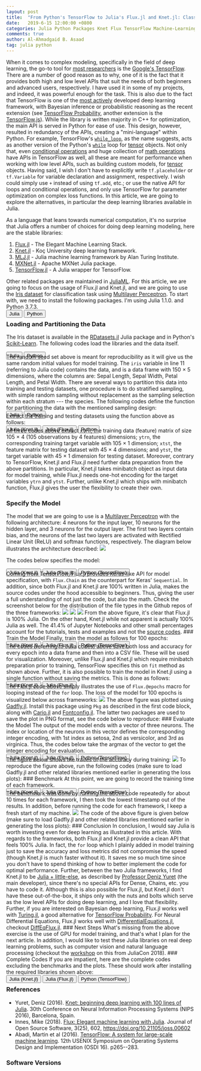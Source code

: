 ```yaml
---
layout: post
title:  "From Python's TensorFlow to Julia's Flux.jl and Knet.jl: Classification of Iris Species using Multilayer Perceptron"
date:   2019-6-15 12:00:00 +0800
categories: Julia Python Packages Knet Flux TensorFlow Machine-Learning Deep-Learning
comments: true
author: Al-Ahmadgaid B. Asaad
tag: julia python
---
```

When it comes to complex modeling, specifically in the field of deep learning, the go-to tool for <a href="https://towardsdatascience.com/which-deep-learning-framework-is-growing-fastest-3f77f14aa318">most researchers</a> is the <a href="https://www.tensorflow.org/">Google's TensorFlow</a>. There are a number of good reason as to why, one of it is the fact that it provides both high and low level APIs that suit the needs of both beginners and advanced users, respectively. I have used it in some of my projects, and indeed, it was powerful enough for the task. This is also due to the fact that TensorFlow is one of the <a href="https://github.com/tensorflow/tensorflow/graphs/contributors">most actively</a> developed deep learning framework, with Bayesian inference or probabilistic reasoning as the recent extension (see <a href="https://www.tensorflow.org/probability/">TensorFlow Probability</a>, another extension is the <a href="https://www.tensorflow.org/js">TensorFlow.js</a>). While the library is written majority in C++ for optimization, the main API is served in Python for ease of use. This design, however, resulted in redundancy of the APIs, creating a "mini-language" within Python. For example, TensorFlow's <a href="https://www.tensorflow.org/api_docs/python/tf/while_loop"><code>while_loop</code></a>, as the name suggests, acts as another version of the Python's <a href="https://www.w3schools.com/python/python_while_loops.asp"><code>while</code></a> loop for <a href="https://www.tensorflow.org/guide/tensors">tensor</a> objects. Not only that, even <a href="https://www.tensorflow.org/api_docs/python/tf/cond">conditional operations</a> and huge collection of <a href="https://www.tensorflow.org/api_docs/python/tf/math/add">math operations</a> have APIs in TensorFlow as well, all these are meant for performance when working with low level APIs, such as building custom models, for <a href="https://www.tensorflow.org/guide/tensors">tensor</a> objects. Having said, I wish I don't have to explicitly write <code>tf.placeholder</code> or <code>tf.Variable</code> for variable declaration and assignment, respectively. I wish could simply use <code>+</code> instead of using <code>tf.add</code>, etc.; or use the native API for loops and conditional operations, and only use TensorFlow for parameter optimization on complex loss functions. In this article, we are going to explore the alternatives, in particular the deep learning libraries available in Julia.

As a language that leans towards numerical computation, it's no surprise that Julia offers a number of choices for doing deep learning modeling, here are the stable libraries:
<ol>
  <li>
    <a href="https://github.com/FluxML/Flux.jl">Flux.jl</a> - The Elegant Machine Learning Stack.
  </li>
  <li>
    <a href="https://github.com/denizyuret/Knet.jl">Knet.jl</a> - Koç University deep learning framework.
  </li>
  <li>
    <a href="https://github.com/alan-turing-institute/MLJ.jl">MLJ.jl</a> - Julia machine learning framework by Alan Turing Institute.
  </li>
  <li>
    <a href="https://github.com/apache/incubator-mxnet/tree/master/julia#mxnet">MXNet.jl</a> - Apache MXNet Julia package.
  </li>
  <li>
    <a href="https://github.com/malmaud/TensorFlow.jl">TensorFlow.jl</a> - A Julia wrapper for TensorFlow.
  </li>
</ol>
Other related packages are maintained in <a href="https://github.com/JuliaML">JuliaML</a>. For this article, we are going to focus on the usage of
Flux.jl and Knet.jl, and we are going to use the <a href="https://en.wikipedia.org/wiki/Iris_flower_data_set">Iris dataset</a> for classification task using <a href="https://en.wikipedia.org/wiki/Multilayer_perceptron">Multilayer Perceptron</a>. To start with, we need to install the following packages. I'm using Julia 1.1.0. and Python 3.7.3.
<div class="tab" style="margin-bottom: -16px;">
  <button class="tablinks" onclick="openCity(event, 'julia-060319-1', 'tabcontent-1')">Julia</button>
  <button class="tablinks" onclick="openCity(event, 'python-060319-1', 'tabcontent-1')">Python</button>
</div>

<div id="julia-060319-1" class="tabcontent-1 first">
  <script src="https://gist.github.com/alstat/0f696956e8856bbd40c4364c8bd526b8.js"></script>
</div>

<div id="python-060319-1" class="tabcontent-1" style="display: none;">
  <script src="https://gist.github.com/alstat/980a3dd113dea6774a8ff9c9d4b65f2b.js"></script>
</div>

### Loading and Partitioning the Data
The Iris dataset is available in the <a href="https://github.com/JuliaStats/RDatasets.jl">RDatasets.jl</a> Julia package and in Python's <a href="https://scikit-learn.org/">Scikit-Learn</a>. The following codes load the libraries and the data itself.
<div class="tab" style="margin-bottom: -16px;">
  <button class="tablinks" onclick="openCity(event, 'julia-060319-2', 'tabcontent-2')">Julia</button>
  <button class="tablinks" onclick="openCity(event, 'python-060319-2', 'tabcontent-2')">Python</button>
</div>

<div id="julia-060319-2" class="tabcontent-2 first">
  <script src="https://gist.github.com/alstat/3d7e763b9869d63883df89fb5ff0bf47.js"></script>
</div>

<div id="python-060319-2" class="tabcontent-2" style="display: none;">
  <script src="https://gist.github.com/alstat/9e763b0ddbe0e010da6191322b79a394.js"></script>
</div>
The random seed set above is meant for reproducibility as it will give us the same random initial values for model training. The <code>iris</code> variable in line 11 (referring to Julia code) contains the data, and is a data frame with 150 × 5 dimensions, where the columns are: Sepal Length, Sepal Width, Petal Length, and Petal Width. There are several ways to partition this data into training and testing datasets, one procedure is to do stratified sampling, with simple random sampling without replacement as the sampling selection within each stratum --- the species. The following codes define the function for partitioning the data with the mentioned sampling design:
<div class="tab" style="margin-bottom: -16px;">
  <button class="tablinks" onclick="openCity(event, 'julia-060319-3', 'tabcontent-3')">Julia</button>
  <button class="tablinks" onclick="openCity(event, 'python-060319-3', 'tabcontent-3')">Python</button>
</div>

<div id="julia-060319-3" class="tabcontent-3 first">
  <script src="https://gist.github.com/alstat/f1441c844ef4a5f465b00f60aa11ec85.js"></script>
</div>

<div id="python-060319-3" class="tabcontent-3" style="display: none;">
  <script src="https://gist.github.com/alstat/ef9c6e6fdd78dd4931458e1c7a644644.js"></script>
</div>
Extract the training and testing datasets using the function above as follows:
<div class="tab" style="margin-bottom: -16px;">
  <button class="tablinks" onclick="openCity(event, 'julia-knet-060319-4', 'tabcontent-4')">Julia (Knet.jl)</button>
  <button class="tablinks" onclick="openCity(event, 'julia-flux-060319-4', 'tabcontent-4')">Julia (Flux.jl)</button>
  <button class="tablinks" onclick="openCity(event, 'python-060319-4', 'tabcontent-4')">Python</button>
</div>

<div id="julia-knet-060319-4" class="tabcontent-4 first">
  <script src="https://gist.github.com/alstat/b49d14f563a43b2e2d25b1b70860539c.js"></script>
</div>

<div id="julia-flux-060319-4" class="tabcontent-4 first" style="display: none;">
  <script src="https://gist.github.com/alstat/54a248104146c7e94340510b0a1c26eb.js"></script>
</div>

<div id="python-060319-4" class="tabcontent-4" style="display: none;">
  <script src="https://gist.github.com/alstat/9c5c3549794b0918172205235137ad25.js"></script>
</div>
All three codes above extract <code>xtrn</code>, the training data (feature) matrix of size 105 × 4 (105 observations by 4 features) dimensions; <code>ytrn</code>, the corresponding training target variable with 105 × 1 dimension; <code>xtst</code>, the feature matrix for testing dataset with 45 × 4 dimensions; and <code>ytst</code>, the target variable with 45 × 1 dimension for testing dataset. Moreover, contrary to TensorFlow, Knet.jl and Flux.jl need further data preparation from the above partitions. In particular, Knet.jl takes minibatch object as input data for model training, while Flux.jl needs one-hot encoding for the target variables <code>ytrn</code> and <code>ytst</code>. Further, unlike Knet.jl which ships with minibatch function, Flux.jl gives the user the flexibility to create their own.

### Specify the Model
The model that we are going to use is a <a href="https://en.wikipedia.org/wiki/Multilayer_perceptron">Multilayer Perceptron</a> with the following architecture: 4 neurons for the input layer, 10 neurons for the hidden layer, and 3 neurons for the output layer.  The first two layers contain bias, and the neurons of the last two layers are activated with Rectified Linear Unit (ReLU) and softmax functions, respectively.  The diagram below illustrates the architecture described:
<img src="http://drive.google.com/uc?export=view&id=1oYnD8KZ1NQqbJccw8NYugj0kqihQZBJX">
<!-- https://drive.google.com/file/d/1jqASeBjmbSImp5hEoEZxHMizKUkSLyC8/view?usp=sharing -->
The codes below specifies the model:
<div class="tab" style="margin-bottom: -16px;">
  <button class="tablinks" onclick="openCity(event, 'julia-knet-060319-5', 'tabcontent-5')">Julia (Knet.jl)</button>
  <button class="tablinks" onclick="openCity(event, 'julia-flux-060319-5', 'tabcontent-5')">Julia (Flux.jl)</button>
  <button class="tablinks" onclick="openCity(event, 'python-060319-5', 'tabcontent-5')">Python (TensorFlow)</button>
</div>

<div id="julia-knet-060319-5" class="tabcontent-5 first">
  <script src="https://gist.github.com/alstat/e5ebdd980786a552511ceafcc70905f5.js"></script>
</div>

<div id="julia-flux-060319-5" class="tabcontent-5 first" style="display: none;">
  <script src="https://gist.github.com/alstat/b84fe0bc6c5bfba22d903f1bc8b1f774.js"></script>
</div>

<div id="python-060319-5" class="tabcontent-5" style="display: none;">
  <script src="https://gist.github.com/alstat/b99baeaf255f8704e64a0ff9077e0283.js"></script>
</div>
Coming from TensorFlow, Flux.jl provides Keras-like API for model specification, with <code>Flux.Chain</code> as the counterpart for Keras' <code>Sequential</code>. In addition, since both Flux.jl and Knet.jl are 100% written in Julia, makes the source codes under the hood accessible to beginners. Thus, giving the user a full understanding of not just the code, but also the math. Check the screenshot below for the distribution of the file types in the Github repos of the three frameworks:
<img src="http://drive.google.com/uc?export=view&id=1hmWiYy6C01q_X8HGl5xDSjQClJz5H7Ym">
<img src="http://drive.google.com/uc?export=view&id=17VAf7wOT9Ej47OZQu9B6o4kOCCs4G_tw">
<img src="http://drive.google.com/uc?export=view&id=1ZJn6gKATLLGgnQlQFrOItbWljs_EOzn9">
From the above figure, it's clear that Flux.jl is 100% Julia. On the other hand, Knet.jl while not apparent is actually 100% Julia as well. The 41.4% of Jupyter Notebooks and other small percentages account for the tutorials, tests and examples and not the <a href="https://github.com/denizyuret/Knet.jl/tree/master/src">source codes</a>.
<!-- There are several -->
<!-- <img src="http://drive.google.com/uc?export=view&id=1HKlC04oVF_3ggraWE7qnMNvW-Atxc89N"> -->
<!-- https://drive.google.com/file/d/1HKlC04oVF_3ggraWE7qnMNvW-Atxc89N/view?usp=sharing -->
### Train the Model
Finally, train the model as follows for 100 epochs:
<div class="tab" style="margin-bottom: -16px;">
  <button class="tablinks" onclick="openCity(event, 'julia-knet-060319-6', 'tabcontent-6')">Julia (Knet.jl)</button>
  <button class="tablinks" onclick="openCity(event, 'julia-flux-060319-6', 'tabcontent-6')">Julia (Flux.jl)</button>
  <button class="tablinks" onclick="openCity(event, 'python-060319-6', 'tabcontent-6')">Python (TensorFlow)</button>
</div>
<div id="julia-knet-060319-6" class="tabcontent-6 first">
  <script src="https://gist.github.com/alstat/e06a44c5d748f2e0d266f0882b623b2a.js"></script>
</div>

<div id="julia-flux-060319-6" class="tabcontent-6 first" style="display: none;">
  <script src="https://gist.github.com/alstat/c007ed68a89d4974419ad4ffcea2ff81.js"></script>
</div>

<div id="python-060319-6" class="tabcontent-6" style="display: none;">
  <script src="https://gist.github.com/alstat/82525c52d17b5a5b470c392598a99e58.js"></script>
</div>
The codes (referring to Julia codes) above save both loss and accuracy for every epoch into a data frame and then into a CSV file. These will be used for visualization. Moreover, unlike Flux.jl and Knet.jl which require minibatch preparation prior to training, TensorFlow specifies this on <code>fit</code> method as shown above. Further, it is also possible to train the model in Knet.jl using a single function without saving the metrics. This is done as follows:
<div class="tab" style="margin-bottom: -16px;">
  <button class="tablinks" onclick="openCity(event, 'julia-knet-060319-6-a', 'tabcontent-6-a')">Julia (Knet.jl)</button>
  <button class="tablinks" onclick="openCity(event, 'julia-flux-060319-6-a', 'tabcontent-6-a')">Julia (Flux.jl)</button>
</div>
<div id="julia-knet-060319-6-a" class="tabcontent-6-a first">
  <script src="https://gist.github.com/alstat/cc3882f36e47ef8c289392626131af9d.js"></script>
</div>

<div id="julia-flux-060319-6-a" class="tabcontent-6-a first" style="display: none;">
  <script src="https://gist.github.com/alstat/5002d261a67eccebd174ad0ea43969e4.js"></script>
</div>
The Flux.jl code above simply illustrates the use of <code>Flux.@epochs</code> macro for looping instead of the <code>for</code> loop. The loss of the model for 100 epochs is visualized below across frameworks:
<img src="http://drive.google.com/uc?export=view&id=1x0UzScMtzKawcCVbc55PSMxEIktIB5zv">
The above figure was plotted using <a href="http://gadflyjl.org/stable/index.html">Gadfly.jl</a>. Install this package using <code>Pkg</code> as described in the first code block, along with <a href="https://github.com/JuliaGraphics/Cairo.jl">Cario.jl</a> and <a href="https://github.com/JuliaGraphics/Fontconfig.jl">Fontconfig.jl</a>. The latter two packages are used to save the plot in PNG format, see the code below to reproduce:
<script src="https://gist.github.com/alstat/f0d63cf8cd0b41125f9bc072e0fc451b.js"></script>
### Evaluate the Model
The output of the model ends with a vector of three neurons. The index or location of the neurons in this vector defines the corresponding integer encoding, with 1st index as setosa, 2nd as versicolor, and 3rd as virginica. Thus, the codes below take the argmax of the vector to get the integer encoding for evaluation.
<div class="tab" style="margin-bottom: -16px;">
  <button class="tablinks" onclick="openCity(event, 'julia-knet-060319-7', 'tabcontent-7')">Julia (Knet.jl)</button>
  <button class="tablinks" onclick="openCity(event, 'julia-flux-060319-7', 'tabcontent-7')">Julia (Flux.jl)</button>
  <button class="tablinks" onclick="openCity(event, 'python-060319-7', 'tabcontent-7')">Python (TensorFlow)</button>
</div>

<div id="julia-knet-060319-7" class="tabcontent-7 first">
  <script src="https://gist.github.com/alstat/668465ba90240dc071a71c8132f07268.js"></script>
</div>

<div id="julia-flux-060319-7" class="tabcontent-7 first" style="display: none;">
  <script src="https://gist.github.com/alstat/59a20104dcdce45045e28a5d60ffd86d.js"></script>
</div>

<div id="python-060319-7" class="tabcontent-7" style="display: none;">
  <script src="https://gist.github.com/alstat/59d17503d149abbe4ec338b4190affec.js"></script>
</div>
The figure below shows the traces of the accuracy during training:
<img src="http://drive.google.com/uc?export=view&id=1dIfb3yj5_Dl2BXbBbZJaVtmAvFXJUhIy">
To reproduce the figure above, run the following codes (make sure to load Gadfly.jl and other related libraries mentioned earlier in generating the loss plots):
<script src="https://gist.github.com/alstat/9539e00aef208062b1c6b900efa6c258.js"></script>
### Benchmark
At this point, we are going to record the training time of each framework.
<div class="tab" style="margin-bottom: -16px;">
  <button class="tablinks" onclick="openCity(event, 'julia-knet-060319-8', 'tabcontent-8')">Julia (Knet.jl)</button>
  <button class="tablinks" onclick="openCity(event, 'julia-flux-060319-8', 'tabcontent-8')">Julia (Flux.jl)</button>
  <button class="tablinks" onclick="openCity(event, 'python-060319-8', 'tabcontent-8')">Python (TensorFlow)</button>
</div>

<div id="julia-knet-060319-8" class="tabcontent-8 first">
  <script src="https://gist.github.com/alstat/0381d47e59cc9dd401fc9fb1342f2374.js"></script>
</div>

<div id="julia-flux-060319-8" class="tabcontent-8 first" style="display: none;">
  <script src="https://gist.github.com/alstat/d738aeeaa2cddb62ee41478748d4446b.js"></script>
</div>

<div id="python-060319-8" class="tabcontent-8" style="display: none;">
  <script src="https://gist.github.com/alstat/cf2bf0fac9fe9e55051f524d353aaf97.js"></script>  
</div>
The benchmark was done by running the above code repeatedly for about 10 times for each framework, I then took the lowest timestamp out of the results. In addition, before running the code for each framework, I keep a fresh start of my machine.
<img src="http://drive.google.com/uc?export=view&id=11c1SF1-NEfF9wb6wqd9qO1PiW4iGS6Ne">
The code of the above figure is given below (make sure to load Gadfly.jl and other related libraries mentioned earlier in generating the loss plots):
<script src="https://gist.github.com/alstat/c1bc13ab6e772a4104b51d164f4e172d.js"></script>
### Conclusion
In conclusion, I would say Julia is worth investing even for deep learning as illustrated in this article. With regards to the frameworks, both Flux.jl and Knet.jl provide a clean API that feels 100% Julia. In fact, the <code>for</code> loop which I plainly added in model training just to save the accuracy and loss metrics did not compromise the speed (though Knet.jl is much faster without it). It saves me so much time since you don't have to spend thinking of how to better implement the code for optimal performance. Further, between the two Julia frameworks, I find Knet.jl to be <a href="https://www.youtube.com/watch?v=ijI0BLf-AH0">Julia + little-else</a>, as described by <a href="http://www.denizyuret.com/">Professor Deniz Yuret</a> (the main developer), since there's no special APIs for Dense, Chains, etc. you have to code it. Although this is also possible for Flux.jl, but Knet.jl don't have these out-of-the-box, it ships only with the nuts and bolts which serve as the low level APIs for doing deep learning, and I love that flexibility. Further, if you are interested on Bayesian deep learning, Flux.jl works well with <a href="https://turing.ml/">Turing.jl</a>, a good alternative for <a href="https://www.tensorflow.org/probability/">TensorFlow Probability</a>. For Neural Differential Equations, Flux.jl works well with <a href="https://github.com/JuliaDiffEq/DifferentialEquations.jl">DifferentialEquations.jl</a>, checkout <a href="https://julialang.org/blog/2019/01/fluxdiffeq">DiffEqFlux.jl</a>.
### Next Steps
What's missing from the above exercise is the use of GPU for model training, and that's what I plan for the next article. In addition, I would like to test these Julia libraries on real deep learning problems, such as computer vision and natural language processing (checkout the <a href="https://www.youtube.com/watch?v=21_wokgnNog">workshop</a> on this from JuliaCon 2018).
### Complete Codes
If you are impatient, here are the complete codes excluding the benchmarks and the plots. These should work after installing the required libraries shown above:
<div class="tab" style="margin-bottom: -16px;">
  <button class="tablinks" onclick="openCity(event, 'julia-knet-060319-n', 'tabcontent-n')">Julia (Knet.jl)</button>
  <button class="tablinks" onclick="openCity(event, 'julia-flux-060319-n', 'tabcontent-n')">Julia (Flux.jl)</button>
  <button class="tablinks" onclick="openCity(event, 'python-060319-n', 'tabcontent-n')">Python (TensorFlow)</button>
</div>

<div id="julia-knet-060319-n" class="tabcontent-n first">
  <script src="https://gist.github.com/alstat/e51343935f90c972aa6dcf18b60aefe2.js"></script>
</div>

<div id="julia-flux-060319-n" class="tabcontent-n first" style="display: none;">
  <script src="https://gist.github.com/alstat/004cc6d457bd22fce99148d14f37dc32.js"></script>
</div>

<div id="python-060319-n" class="tabcontent-n" style="display: none;">
  <script src="https://gist.github.com/alstat/1bdf9cc7019ca0e5684c991fae4715ec.js"></script>
</div>


### References
* Yuret, Deniz (2016). <a href="https://pdfs.semanticscholar.org/28ee/845420b8ba275cf1d695fbf383cc21922fbd.pdf">Knet: beginning deep learning with 100 lines of Julia</a>. 30th Conference on Neural Information Processing Systems (NIPS 2016), Barcelona, Spain.
* Innes, Mike (2018). <a href="http://joss.theoj.org/papers/10.21105/joss.00602">Flux: Elegant machine learning with Julia</a>. Journal of Open Source Software, 3(25), 602, https://doi.org/10.21105/joss.00602
* Abadi, Martin et al (2016). <a href="https://www.usenix.org/system/files/conference/osdi16/osdi16-abadi.pdf">TensorFlow: A system for large-scale machine learning</a>. 12th USENIX Symposium on Operating Systems Design and Implementation (OSDI 16). p265--283.

### Software Versions
<script src="https://gist.github.com/alstat/65dab0d062ea0fd229b4aa23c18fcd21.js"></script>

